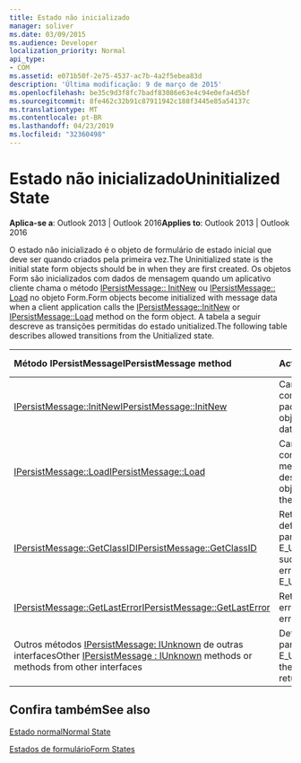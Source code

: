 ```yaml
---
title: Estado não inicializado
manager: soliver
ms.date: 03/09/2015
ms.audience: Developer
localization_priority: Normal
api_type:
- COM
ms.assetid: e071b50f-2e75-4537-ac7b-4a2f5ebea83d
description: 'Última modificação: 9 de março de 2015'
ms.openlocfilehash: be35c9d3f8fc7badf83086e63e4c94e0efa4d5bf
ms.sourcegitcommit: 8fe462c32b91c87911942c188f3445e85a54137c
ms.translationtype: MT
ms.contentlocale: pt-BR
ms.lasthandoff: 04/23/2019
ms.locfileid: "32360498"
---
```

# <a name="uninitialized-state"></a><span data-ttu-id="6edeb-103">Estado não inicializado</span><span class="sxs-lookup"><span data-stu-id="6edeb-103">Uninitialized State</span></span>

  
  
<span data-ttu-id="6edeb-104">**Aplica-se a**: Outlook 2013 | Outlook 2016</span><span class="sxs-lookup"><span data-stu-id="6edeb-104">**Applies to**: Outlook 2013 | Outlook 2016</span></span> 
  
<span data-ttu-id="6edeb-105">O estado não inicializado é o objeto de formulário de estado inicial que deve ser quando criados pela primeira vez.</span><span class="sxs-lookup"><span data-stu-id="6edeb-105">The Uninitialized state is the initial state form objects should be in when they are first created.</span></span> <span data-ttu-id="6edeb-106">Os objetos Form são inicializados com dados de mensagem quando um aplicativo cliente chama o método [IPersistMessage:: InitNew](ipersistmessage-initnew.md) ou [IPersistMessage:: Load](ipersistmessage-load.md) no objeto Form.</span><span class="sxs-lookup"><span data-stu-id="6edeb-106">Form objects become initialized with message data when a client application calls the [IPersistMessage::InitNew](ipersistmessage-initnew.md) or [IPersistMessage::Load](ipersistmessage-load.md) method on the form object.</span></span> <span data-ttu-id="6edeb-107">A tabela a seguir descreve as transições permitidas do estado unitialized.</span><span class="sxs-lookup"><span data-stu-id="6edeb-107">The following table describes allowed transitions from the Unitialized state.</span></span> 
  
|<span data-ttu-id="6edeb-108">**Método IPersistMessage**</span><span class="sxs-lookup"><span data-stu-id="6edeb-108">**IPersistMessage method**</span></span>|<span data-ttu-id="6edeb-109">**Action**</span><span class="sxs-lookup"><span data-stu-id="6edeb-109">**Action**</span></span>|<span data-ttu-id="6edeb-110">**Novo estado**</span><span class="sxs-lookup"><span data-stu-id="6edeb-110">**New state**</span></span>|
|:-----|:-----|:-----|
|[<span data-ttu-id="6edeb-111">IPersistMessage::InitNew</span><span class="sxs-lookup"><span data-stu-id="6edeb-111">IPersistMessage::InitNew</span></span>](ipersistmessage-initnew.md) <br/> |<span data-ttu-id="6edeb-112">Carregar o objeto Form com dados padrão.</span><span class="sxs-lookup"><span data-stu-id="6edeb-112">Load the form object with default data.</span></span>  <br/> |[<span data-ttu-id="6edeb-113">Normal</span><span class="sxs-lookup"><span data-stu-id="6edeb-113">Normal</span></span>](normal-state.md) <br/> |
|[<span data-ttu-id="6edeb-114">IPersistMessage::Load</span><span class="sxs-lookup"><span data-stu-id="6edeb-114">IPersistMessage::Load</span></span>](ipersistmessage-load.md) <br/> |<span data-ttu-id="6edeb-115">Carregar o objeto Form com dados da mensagem de destino.</span><span class="sxs-lookup"><span data-stu-id="6edeb-115">Load the form object with data from the target message.</span></span>  <br/> |<span data-ttu-id="6edeb-116">Normal</span><span class="sxs-lookup"><span data-stu-id="6edeb-116">Normal</span></span>  <br/> |
|[<span data-ttu-id="6edeb-117">IPersistMessage::GetClassID</span><span class="sxs-lookup"><span data-stu-id="6edeb-117">IPersistMessage::GetClassID</span></span>](ipersistmessage-getclassid.md) <br/> |<span data-ttu-id="6edeb-118">Retornar êxito ou definir o último erro para e retornar E_UNEXPECTED.</span><span class="sxs-lookup"><span data-stu-id="6edeb-118">Return success, or set the last error to and return E_UNEXPECTED.</span></span>  <br/> |<span data-ttu-id="6edeb-119">Não inicializado</span><span class="sxs-lookup"><span data-stu-id="6edeb-119">Uninitialized</span></span>  <br/> |
|[<span data-ttu-id="6edeb-120">IPersistMessage::GetLastError</span><span class="sxs-lookup"><span data-stu-id="6edeb-120">IPersistMessage::GetLastError</span></span>](ipersistmessage-getlasterror.md) <br/> |<span data-ttu-id="6edeb-121">Retorna o último erro.</span><span class="sxs-lookup"><span data-stu-id="6edeb-121">Return the last error.</span></span>  <br/> |<span data-ttu-id="6edeb-122">Não inicializado</span><span class="sxs-lookup"><span data-stu-id="6edeb-122">Uninitialized</span></span>  <br/> |
|<span data-ttu-id="6edeb-123">Outros métodos [IPersistMessage: IUnknown](ipersistmessageiunknown.md) de outras interfaces</span><span class="sxs-lookup"><span data-stu-id="6edeb-123">Other [IPersistMessage : IUnknown](ipersistmessageiunknown.md) methods or methods from other interfaces</span></span>  <br/> |<span data-ttu-id="6edeb-124">Definir o último erro para e retornar E_UNEXPECTED.</span><span class="sxs-lookup"><span data-stu-id="6edeb-124">Set the last error to and return E_UNEXPECTED.</span></span>  <br/> |<span data-ttu-id="6edeb-125">Não inicializado</span><span class="sxs-lookup"><span data-stu-id="6edeb-125">Uninitialized</span></span>  <br/> |
   
## <a name="see-also"></a><span data-ttu-id="6edeb-126">Confira também</span><span class="sxs-lookup"><span data-stu-id="6edeb-126">See also</span></span>



[<span data-ttu-id="6edeb-127">Estado normal</span><span class="sxs-lookup"><span data-stu-id="6edeb-127">Normal State</span></span>](normal-state.md)
  
[<span data-ttu-id="6edeb-128">Estados de formulário</span><span class="sxs-lookup"><span data-stu-id="6edeb-128">Form States</span></span>](form-states.md)

